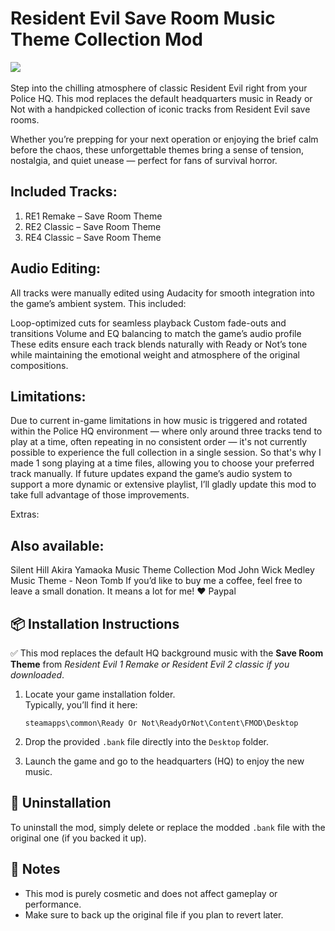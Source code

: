 # Resident Evil Save Room Music Theme Collection Mod
﻿<img src= "https://staticdelivery.nexusmods.com/mods/4205/images/5894/5894-1746802847-170505127.jpeg" />

Step into the chilling atmosphere of classic Resident Evil right from your Police HQ. This mod replaces the default headquarters music in Ready or Not with a handpicked collection of iconic tracks from Resident Evil save rooms.

Whether you’re prepping for your next operation or enjoying the brief calm before the chaos, these unforgettable themes bring a sense of tension, nostalgia, and quiet unease — perfect for fans of survival horror.

## Included Tracks:

1. RE1 Remake – Save Room Theme
2. RE2 Classic – Save Room Theme
3. RE4 Classic –  Save Room Theme

## Audio Editing:

All tracks were manually edited using Audacity for smooth integration into the game’s ambient system. This included:

Loop-optimized cuts for seamless playback
Custom fade-outs and transitions
Volume and EQ balancing to match the game’s audio profile
These edits ensure each track blends naturally with Ready or Not’s tone while maintaining the emotional weight and atmosphere of the original compositions.

## Limitations:

Due to current in-game limitations in how music is triggered and rotated within the Police HQ environment — where only around three tracks tend to play at a time, often repeating in no consistent order — it's not currently possible to experience the full collection in a single session. So that's why I made 1 song playing at a time files, allowing you to choose your preferred track manually. If future updates expand the game’s audio system to support a more dynamic or extensive playlist, I’ll gladly update this mod to take full advantage of those improvements.

Extras:

## Also available:

Silent Hill Akira Yamaoka Music Theme Collection Mod
John Wick Medley Music Theme - Neon Tomb﻿
If you’d like to buy me a coffee, feel free to leave a small donation. It means a lot for me! ❤️
 Paypal

## 📦 Installation Instructions
✅ This mod replaces the default HQ background music with the **Save Room Theme** from *Resident Evil 1 Remake or Resident Evil 2 classic if you downloaded*.


1. Locate your game installation folder.  
   Typically, you’ll find it here:

   ```
   steamapps\common\Ready Or Not\ReadyOrNot\Content\FMOD\Desktop
   ```

2. Drop the provided `.bank` file directly into the `Desktop` folder.

3. Launch the game and go to the headquarters (HQ) to enjoy the new music.


## 🔁 Uninstallation

To uninstall the mod, simply delete or replace the modded `.bank` file with the original one (if you backed it up).

## 📌 Notes

- This mod is purely cosmetic and does not affect gameplay or performance.
- Make sure to back up the original file if you plan to revert later.
